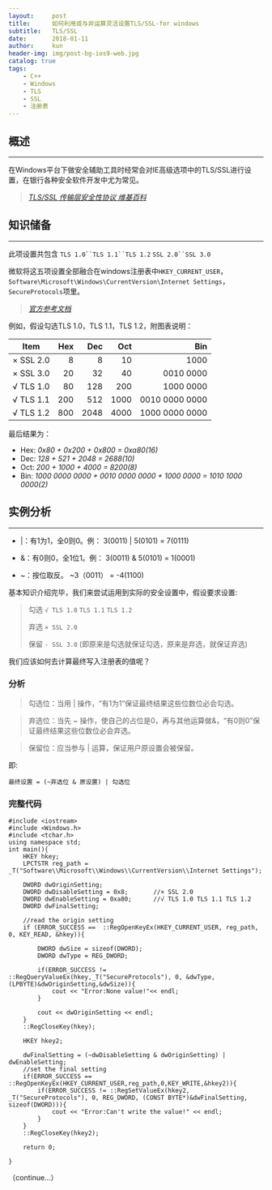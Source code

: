 ```yaml
---
layout:     post
title:      如何利用或与非运算灵活设置TLS/SSL-for windows
subtitle:   TLS/SSL
date:       2018-01-11
author:     kun
header-img: img/post-bg-ios9-web.jpg
catalog: true
tags:
    - C++
    - Windows
    - TLS
    - SSL
    - 注册表
---
```



## 概述
***
在Windows平台下做安全辅助工具时经常会对IE高级选项中的TLS/SSL进行设置，在银行各种安全软件开发中尤为常见。

> _[TLS/SSL 传输层安全性协议 维基百科](https://zh.wikipedia.org/wiki/%E5%82%B3%E8%BC%B8%E5%B1%A4%E5%AE%89%E5%85%A8%E6%80%A7%E5%8D%94%E5%AE%9A)_

## 知识储备
***
此项设置共包含
`TLS 1.0``TLS 1.1``TLS 1.2`
`SSL 2.0``SSL 3.0`

微软将这五项设置全部融合在windows注册表中`HKEY_CURRENT_USER`，`Software\Microsoft\Windows\CurrentVersion\Internet Settings`，`SecureProtocols`项里。
> _[官方参考文档](https://support.microsoft.com/en-us/help/3140245/update-to-enable-tls-1-1-and-tls-1-2-as-a-default-secure-protocols-in)_

例如，假设勾选TLS 1.0，TLS 1.1，TLS 1.2，附图表说明：

|  Item   | Hex | Dec | Oct |     Bin      |
|:-------:|----:|----:|----:|-------------:|
|× SSL 2.0|    8|    8|   10|          1000|
|× SSL 3.0|   20|   32|   40|     0010 0000|
|√ TLS 1.0|   80|  128|  200|     1000 0000|
|√ TLS 1.1|  200|  512| 1000|0010 0000 0000|
|√ TLS 1.2|  800| 2048| 4000|1000 0000 0000|

最后结果为：
* Hex: *0x80 + 0x200 + 0x800 = 0xa80(16)*
* Dec: *128 + 521 + 2048 = 2688(10)*
* Oct: *200 + 1000 + 4000 = 8200(8)*
* Bin: *1000 0000 0000 + 0010 0000 0000 + 1000 0000 = 1010 1000 0000(2)*

## 实例分析
***
* \|：有1为1，全0则0。例：
	3(0011) | 5(0101) = 7(0111)

* &：有0则0，全1位1。例：
	3(0011) & 5(0101) = 1(0001)

* ~：按位取反。
	~3（0011） = -4(1100)

基本知识介绍完毕，我们来尝试运用到实际的安全设置中，假设要求设置:

> 勾选 `√ TLS 1.0`  `TLS 1.1`  `TLS 1.2`
> 
> 弃选 `× SSL 2.0`
> 
> 保留 `- SSL 3.0` (即原来是勾选就保证勾选，原来是弃选，就保证弃选)

我们应该如何去计算最终写入注册表的值呢？

### 分析
> 勾选位：当用 \| 操作，“有1为1”保证最终结果这些位数位必会勾选。

> 弃选位：当先 ~ 操作，使自己的占位是0，再与其他运算做&，“有0则0”保证最终结果这些位数位必会弃选。

> 保留位：应当参与 \| 运算，保证用户原设置会被保留。

即:

`最终设置 = (~弃选位 & 原设置) | 勾选位`

### 完整代码

```
#include <iostream> 
#include <Windows.h> 
#include <tchar.h>
using namespace std;
int main(){
    HKEY hkey;
    LPCTSTR reg_path = _T("Software\\Microsoft\\Windows\\CurrentVersion\\Internet Settings");

    DWORD dwOriginSetting;
    DWORD dwDisableSetting = 0x8;       //× SSL 2.0
    DWORD dwEnableSetting = 0xa80;      //√ TLS 1.0 TLS 1.1 TLS 1.2
    DWORD dwFinalSetting;
    
    //read the origin setting
    if (ERROR_SUCCESS ==  ::RegOpenKeyEx(HKEY_CURRENT_USER, reg_path, 0, KEY_READ, &hkey)){
        
        DWORD dwSize = sizeof(DWORD);
        DWORD dwType = REG_DWORD;

        if(ERROR_SUCCESS != ::RegQueryValueEx(hkey,_T("SecureProtocols"), 0, &dwType, (LPBYTE)&dwOriginSetting,&dwSize)){
            cout << "Error:None value!"<< endl;
        }

        cout << dwOriginSetting << endl;
    }
    ::RegCloseKey(hkey);

    HKEY hkey2;

    dwFinalSetting = (~dwDisableSetting & dwOriginSetting) | dwEnableSetting;
    //set the final setting
    if(ERROR_SUCCESS == ::RegOpenKeyEx(HKEY_CURRENT_USER,reg_path,0,KEY_WRITE,&hkey2)){
        if(ERROR_SUCCESS != ::RegSetValueEx(hkey2, _T("SecureProtocols"), 0, REG_DWORD, (CONST BYTE*)&dwFinalSetting, sizeof(DWORD))){
            cout << "Error:Can't write the value!" << endl;
        }
    }
    ::RegCloseKey(hkey2);

    return 0;

}
```

（continue...）